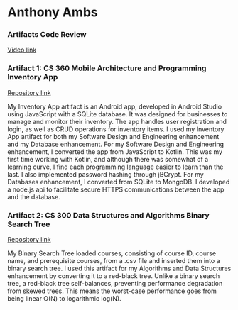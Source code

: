 # Anthony Ambs


### Artifacts Code Review

[Video link](https://youtu.be/nShJP5me00w)

### Artifact 1: CS 360 Mobile Architecture and Programming Inventory App

[Repository link](https://github.com/AnthonyAmbs/Capstone-Inventory-App)


My Inventory App artifact is an Android app, developed in Android Studio using JavaScript with a SQLite database. It was designed for businesses to manage and monitor their inventory. The app handles user registration and login, as well as CRUD operations for inventory items. I used my Inventory App artifact for both my Software Design and Engineering enhancement and my Database enhancement. For my Software Design and Engineering enhancement, I converted the app from JavaScript to Kotlin. This was my first time working with Kotlin, and although there was somewhat of a learning curve, I find each programming language easier to learn than the last. I also implemented password hashing through jBCrypt. For my Databases enhancement, I converted from SQLite to MongoDB. I developed a node.js api to facilitate secure HTTPS communications between the app and the database.   


### Artifact 2: CS 300 Data Structures and Algorithms Binary Search Tree

[Repository link](https://github.com/AnthonyAmbs/Capstone-Red-Black-Tree)

My Binary Search Tree loaded courses, consisting of course ID, course name, and prerequisite courses, from a .csv file and inserted them into a binary search tree. I used this artifact for my Algorithms and Data Structures enhancement by converting it to a red-black tree. Unlike a binary search tree, a red-black tree self-balances, preventing performance degradation from skewed trees. This means the worst-case performance goes from being linear O(N) to logarithmic log(N). 

